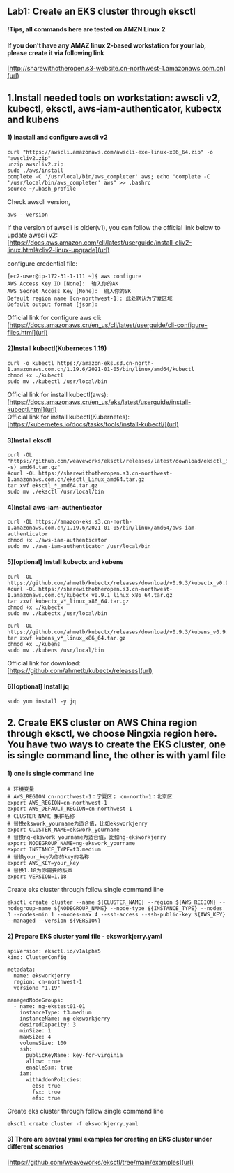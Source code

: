 ## Lab1: Create an EKS cluster through eksctl
#### !Tips, all commands here are tested on AMZN Linux 2

#### If you don't have any AMAZ linux 2-based workstation for your lab, please create it via following link
[http://sharewithotheropen.s3-website.cn-northwest-1.amazonaws.com.cn](url)


## 1.Install needed tools on workstation: awscli v2, kubectl, eksctl, aws-iam-authenticator, kubectx and kubens
#### 1) Inastall and configure awscli v2
```
curl "https://awscli.amazonaws.com/awscli-exe-linux-x86_64.zip" -o "awscliv2.zip"
unzip awscliv2.zip
sudo ./aws/install
complete -C '/usr/local/bin/aws_completer' aws; echo "complete -C '/usr/local/bin/aws_completer' aws" >> .bashrc
source ~/.bash_profile
```
Check awscli version, 
```
aws --version
```
If the version of awscli is older(v1), you can follow the official link below to update awscli v2:  
[https://docs.aws.amazon.com/cli/latest/userguide/install-cliv2-linux.html#cliv2-linux-upgrade](url)  

configure credential file:
```
[ec2-user@ip-172-31-1-111 ~]$ aws configure
AWS Access Key ID [None]:  输入你的AK
AWS Secret Access Key [None]:  输入你的SK
Default region name [cn-northwest-1]: 此处默认为宁夏区域
Default output format [json]:  
```
Official link for configure aws cli:  
[https://docs.amazonaws.cn/en_us/cli/latest/userguide/cli-configure-files.html](url)

#### 2)Install kubectl(Kubernetes 1.19)
```
curl -o kubectl https://amazon-eks.s3.cn-north-1.amazonaws.com.cn/1.19.6/2021-01-05/bin/linux/amd64/kubectl
chmod +x ./kubectl
sudo mv ./kubectl /usr/local/bin
```
Official link for install kubectl(aws):  
[https://docs.amazonaws.cn/en_us/eks/latest/userguide/install-kubectl.html](url)  
Official link for install kubectl(Kubernetes):  
[https://kubernetes.io/docs/tasks/tools/install-kubectl/](url)

#### 3)Install eksctl
```
curl -OL "https://github.com/weaveworks/eksctl/releases/latest/download/eksctl_$(uname -s)_amd64.tar.gz" 
#curl -OL https://sharewithotheropen.s3.cn-northwest-1.amazonaws.com.cn/eksctl_Linux_amd64.tar.gz
tar xvf eksctl_*_amd64.tar.gz
sudo mv ./eksctl /usr/local/bin
```

#### 4)Install aws-iam-authenticator
```
curl -OL https://amazon-eks.s3.cn-north-1.amazonaws.com.cn/1.19.6/2021-01-05/bin/linux/amd64/aws-iam-authenticator
chmod +x ./aws-iam-authenticator
sudo mv ./aws-iam-authenticator /usr/local/bin
```

#### 5)[optional] Install kubectx and kubens      
``` 
curl -OL https://github.com/ahmetb/kubectx/releases/download/v0.9.3/kubectx_v0.9.3_linux_x86_64.tar.gz
#curl -OL https://sharewithotheropen.s3.cn-northwest-1.amazonaws.com.cn/kubectx_v0.9.1_linux_x86_64.tar.gz
tar zxvf kubectx_v*_linux_x86_64.tar.gz
chmod +x ./kubectx
sudo mv ./kubectx /usr/local/bin

curl -OL https://github.com/ahmetb/kubectx/releases/download/v0.9.3/kubens_v0.9.3_linux_x86_64.tar.gz
tar zxvf kubens_v*_linux_x86_64.tar.gz
chmod +x ./kubens
sudo mv ./kubens /usr/local/bin
```
Official link for download:  
[https://github.com/ahmetb/kubectx/releases](url)

####  6)[optional] Install jq
``` 
sudo yum install -y jq
``` 




##  2. Create EKS cluster on AWS China region through eksctl, we choose Ningxia region here. You have two ways to create the EKS cluster, one is single command line, the other is with yaml file 
#### 1) one is single command line
```
# 环境变量
# AWS_REGION cn-northwest-1：宁夏区； cn-north-1：北京区
export AWS_REGION=cn-northwest-1
export AWS_DEFAULT_REGION=cn-northwest-1
# CLUSTER_NAME 集群名称
# 替换ekswork_yourname为适合值，比如eksworkjerry
export CLUSTER_NAME=ekswork_yourname
# 替换ng-ekswork_yourname为适合值，比如ng-eksworkjerry
export NODEGROUP_NAME=ng-ekswork_yourname
export INSTANCE_TYPE=t3.medium
# 替换your_key为你的key的名称
export AWS_KEY=your_key
# 替换1.18为你需要的版本
export VERSION=1.18
```
Create eks cluster through follow single command line
```
eksctl create cluster --name ${CLUSTER_NAME} --region ${AWS_REGION} --nodegroup-name ${NODEGROUP_NAME} --node-type ${INSTANCE_TYPE} --nodes 3 --nodes-min 1 --nodes-max 4 --ssh-access --ssh-public-key ${AWS_KEY} --managed --version ${VERSION}
```

#### 2) Prepare EKS cluster yaml file - eksworkjerry.yaml

```
apiVersion: eksctl.io/v1alpha5
kind: ClusterConfig

metadata:
  name: eksworkjerry
  region: cn-northwest-1
  version: "1.19"

managedNodeGroups:
  - name: ng-ekstest01-01
    instanceType: t3.medium
    instanceName: ng-eksworkjerry
    desiredCapacity: 3
    minSize: 1
    maxSize: 4 
    volumeSize: 100
    ssh:
      publicKeyName: key-for-virginia
      allow: true
      enableSsm: true 
    iam:
      withAddonPolicies:
        ebs: true
        fsx: true
        efs: true 
```

Create eks cluster through follow single command line
```
eksctl create cluster -f eksworkjerry.yaml
```

#### 3) There are several yaml examples for creating an EKS cluster under different scenarios
[https://github.com/weaveworks/eksctl/tree/main/examples](url)
